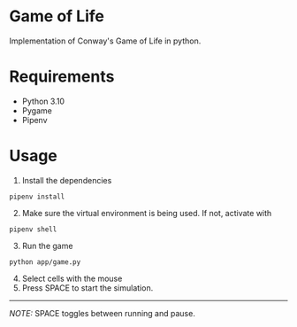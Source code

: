 # Game of Life
Implementation of Conway's Game of Life in python.

# Requirements
- Python 3.10
- Pygame
- Pipenv

# Usage
1. Install the dependencies
``` 
pipenv install
```
2. Make sure the virtual environment is being used. If not, activate with
```
pipenv shell
``` 
3. Run the game 
``` 
python app/game.py
```
4. Select cells with the mouse
5. Press SPACE to start the simulation.

---
*NOTE:* SPACE toggles between running and pause.
